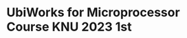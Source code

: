 UbiWorks for Microprocessor Course KNU 2023 1st
===============================================================================
